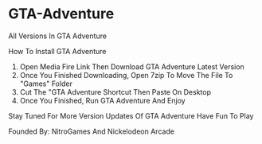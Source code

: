 # GTA-Adventure
All Versions In GTA Adventure

How To Install GTA Adventure
1. Open Media Fire Link Then Download GTA Adventure Latest Version
2. Once You Finished Downloading, Open 7zip To Move The File To "Games" Folder
3. Cut The "GTA Adventure Shortcut Then Paste On Desktop
4. Once You Finished, Run GTA Adventure And Enjoy

Stay Tuned For More Version Updates Of GTA Adventure
Have Fun To Play

Founded By: NitroGames And Nickelodeon Arcade
